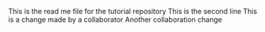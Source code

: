 This is the read me file for the tutorial repository
This is the second line
This is a change made by a collaborator
Another collaboration change